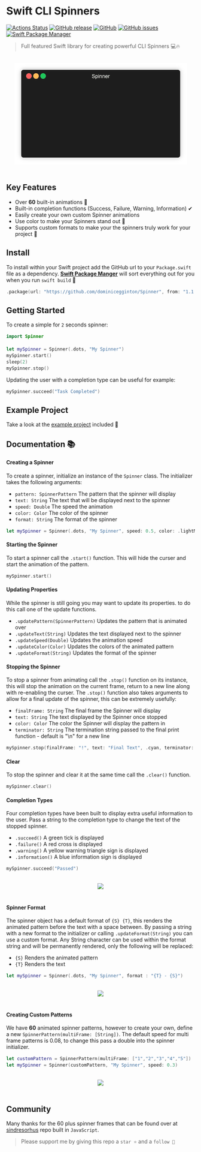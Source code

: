 # Swift CLI Spinners
[![Actions Status](https://github.com/dominicegginton/spinner/workflows/Testing/badge.svg)](https://github.com/dominicegginton/spinner/actions)
[![GitHub release](https://img.shields.io/github/release/dominicegginton/spinner.svg)](https://github.com/dominicegginton/Spinner/releases)
[![GitHub](https://img.shields.io/github/license/dominicegginton/spinner.svg)](https://github.com/dominicegginton/Spinner/blob/master/LICENSE)
[![GitHub issues](https://img.shields.io/github/issues/dominicegginton/Spinner.svg)](https://github.com/dominicegginton/Spinner/issues)
[![Swift Package Manager](https://img.shields.io/badge/Swift%20Package%20Manager-Compatible%20-green.svg)](https://swift.org/package-manager/)
> Full featured Swift library for creating powerful CLI Spinners 💻🔥

<p align="center">
	<br>
	<img src="https://raw.githubusercontent.com/dominicegginton/Spinner/master/Assets/demo.gif">
	<br>
	<br>
</p>

## Key Features
- Over ****60**** built-in animations 🤩
- Built-in completion functions (Success, Failure, Warning, Information) ✔
- Easily create your own custom Spinner animations 
- Use color to make your Spinners stand out 🎨
- Supports custom formats to make your the spinners truly work for your project 📐

## Install 
To install within your Swift project add the GitHub url to your `Package.swift` file as a dependency. 
[**Swift Package Manger**](https://swift.org/package-manager/) will sort everything out for you when you run `swift build` 💪
``` swift
.package(url: "https://github.com/dominicegginton/Spinner", from: "1.1.4")
```

## Getting Started
To create a simple for `2` seconds spinner:
``` swift
import Spinner

let mySpinner = Spinner(.dots, "My Spinner")
mySpinner.start()
sleep(2)
mySpinner.stop()
```

Updating the user with a completion type can be useful for example:
``` swift
mySpinner.succeed("Task Completed")
```

## Example Project
Take a look at the [example project](https://github.com/dominicegginton/Spinner/tree/master/example) included 👀

## Documentation 📚

#### Creating a Spinner
To create a spinner, initialize an instance of the `Spinner` class. The initializer takes the following arguments:
- `pattern: SpinnerPattern` The pattern that the spinner will display
- `text: String` The text that will be displayed next to the spinner
- `speed: Double` The speed the animation
- `color: Color` The color of the spinner
- `format: String` The format of the spinner

``` swift
let mySpinner = Spinner(.dots, "My Spinner", speed: 0.5, color: .lightMagenta, format : "{S} {T}")
```
#### Starting the Spinner
To start a spinner call the `.start()` function. This will hide the curser and start the animation of the pattern.
``` swift
mySpinner.start()
```
#### Updating Properties
While the spinner is still going you may want to update its properties. to do this call one of the update functions.
- `.updatePattern(SpinnerPattern)` Updates the pattern that is animated over
- `.updateText(String)` Updates the text displayed next to the spinner
- `.updateSpeed(Double)` Updates the animation speed
- `.updateColor(Color)` Updates the colors of the animated pattern
- `.updateFormat(String)` Updates the format of the spinner
#### Stopping the Spinner
To stop a spinner from animating call the `.stop()` function on its instance, this will stop the animation on the current frame, return to a new line along with re-enabling the curser. The `.stop()` function also takes arguments to allow for a final update of the spinner, this can be extremely usefully: 
- `finalFrame: String` The final frame the Spinner will display
- `text: String` The text displayed by the Spinner once stopped
- `color: Color` The color the Spinner will display the pattern in
- `terminator: String` The termination string passed to the final print function - default is "\n" for a new line
``` swift
mySpinner.stop(finalFrame: "!", text: "Final Text", .cyan, terminator: "\n")
``` 
#### Clear
To stop the spinner and clear it at the same time call the `.clear()` function.
``` swift
mySpinner.clear()
```
#### Completion Types
Four completion types have been built to display extra useful information to the user. Pass a string to the completion type to change the text of the stopped spinner. 
- `.succeed()` A green tick is displayed
- `.failure()` A red cross is displayed
- `.warning()` A yellow warning triangle sign is displayed 
- `.information()` A blue information sign is displayed
``` swift
mySpinner.succeed("Passed")
```
<p align="center">
	<br>
	<img src="https://raw.githubusercontent.com/dominicegginton/Spinner/master/Assets/completion_types.gif">
	<br>
	<br>
</p>

#### Spinner Format
The spinner object has a default format of `{S} {T}`, this renders the animated pattern before the text with a space between. By passing a string with a new format to the initializer or calling `.updateFormat(String)` you can use a custom format. Any String character can be used within the format string and will be permanently rendered, only the following will be replaced:
- `{S}` Renders the animated pattern
- `{T}` Renders the text
``` swift
let mySpinner = Spinner(.dots, "My Spinner", format : "{T} - {S}")
```
<p align="center">
	<br>
	<img src="https://raw.githubusercontent.com/dominicegginton/Spinner/master/Assets/format.gif">
	<br>
	<br>
</p>

#### Creating Custom Patterns
We have **60** animated spinner patterns, however to create your own, define a new `SpinnerPattern(multiFrame: [String])`. The default speed for multi frame patterns is 0.08, to change this pass a double into the spinner initializer.
``` swift
let customPattern = SpinnerPattern(multiFrame: ["1","2","3","4","5"])
let mySpinner = Spinner(customPattern, "My Spinner", speed: 0.3)
```
<p align="center">
	<br>
	<img src="https://raw.githubusercontent.com/dominicegginton/Spinner/master/Assets/custom_pattern.gif">
	<br>
	<br>
</p>

## Community
Many thanks for the 60 plus spinner frames that can be found over at [sindresorhus](https://github.com/sindresorhus/cli-spinners) repo built in `JavaScript`.

> Please support me by giving this repo a `star ⭐️`  and a `follow 👀`

